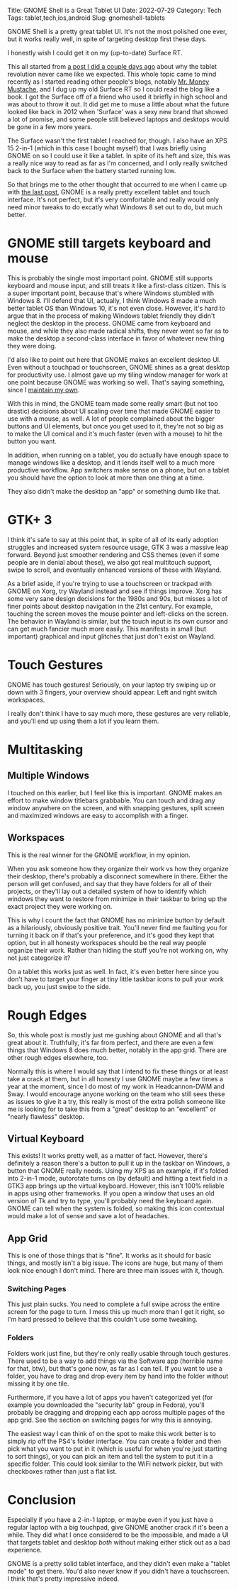 Title: GNOME Shell is a Great Tablet UI
Date: 2022-07-29
Category: Tech
Tags: tablet,tech,ios,android
Slug: gnomeshell-tablets

GNOME Shell is a pretty great tablet UI. It's not the most polished one ever, but it works really well, in spite of targeting desktop first these days.

I honestly wish I could get it on my (up-to-date) Surface RT.

This all started from [a post I did a couple days ago]({filename}/tabletrevo.md) about why the tablet revolution never came like we expected. This whole topic came to mind recently as I started reading other people's blogs, notably [Mr. Money Mustache](mrmoneymustache.com), and I dug up my old Surface RT so I could read the blog like a book. I got the Surface off of a friend who used it briefly in high school and was about to throw it out. It did get me to muse a little about what the future looked like back in 2012 when 'Surface' was a sexy new brand that showed a lot of promise, and some people still believed laptops and desktops would be gone in a few more years.

The Surface wasn't the first tablet I reached for, though. I also have an XPS 15 2-in-1 (which in this case I bought myself) that I was briefly using GNOME on so I could use it like a tablet. In spite of its heft and size, this was a really nice way to read as far as I'm concerned, and I only really switched back to the Surface when the battery started running low.

So that brings me to the other thought that occurred to me when I came up with [the last post]({filename}/tabletrevo.md), GNOME is a really pretty excellent tablet and touch interface. It's not perfect, but it's very comfortable and really would only need minor tweaks to do excatly what Windows 8 set out to do, but much better.

# GNOME still targets keyboard and mouse

This is probably the single most important point. GNOME still supports keyboard and mouse input, and still treats it like a first-class citizen. This is a super important point, because that's where Windows stumbled with Windows 8. I'll defend that UI, actually, I think Windows 8 made a much better tablet OS than Windows 10, it's not even close. However, it's hard to argue that in the process of making Windows tablet friendly they didn't neglect the desktop in the process. GNOME came from keyboard and mouse, and while they also made radical shifts, they never went so far as to make the desktop a second-class interface in favor of whatever new thing they were doing.

I'd also like to point out here that GNOME makes an excellent desktop UI. Even without a touchpad or touchscreen, GNOME shines as a great desktop for productivity use. I almost gave up my tiling window manager for work at one point because GNOME was working so well. That's saying something, since I [maintain my own](https://gitlab.com/CannonContraption/headcannon-dwm).

With this in mind, the GNOME team made some really smart (but not too drastic) decisions about UI scaling over time that made GNOME easier to use with a mouse, as well. A lot of people complained about the bigger buttons and UI elements, but once you get used to it, they're not so big as to make the UI comical and it's much faster (even with a mouse) to hit the button you want.

In addition, when running on a tablet, you do actually have enough space to manage windows like a desktop, and it lends itself well to a much more productive workflow. App switchers make sense on a phone, but on a tablet you should have the option to look at more than one thing at a time.

They also didn't make the desktop an "app" or something dumb like that.

# GTK+ 3

I think it's safe to say at this point that, in spite of all of its early adoption struggles and increased system resource usage, GTK 3 was a massive leap forward. Beyond just smoother rendering and CSS themes (even if some people are in denial about these), we also got real multitouch support, swipe to scroll, and eventually enhanced versions of these with Wayland.

As a brief aside, if you're trying to use a touchscreen or trackpad with GNOME on Xorg, try Wayland instead and see if things improve. Xorg has some very sane design decisions for the 1980s and 90s, but misses a lot of finer points about desktop navigation in the 21st century. For example, touching the screen moves the mouse pointer and left-clicks on the screen. The behavior in Wayland is similar, but the touch input is its own cursor and can get much fancier much more easily. This manifests in small (but important) graphical and input glitches that just don't exist on Wayland.

# Touch Gestures

GNOME has touch gestures! Seriously, on your laptop try swiping up or down with 3 fingers, your overview should appear. Left and right switch workspaces.

I really don't think I have to say much more, these gestures are very reliable, and you'll end up using them a lot if you learn them.

# Multitasking
## Multiple Windows

I touched on this earlier, but I feel like this is important. GNOME makes an effort to make window titlebars grabbable. You can touch and drag any window anywhere on the screen, and with snapping gestures, split screen and maximized windows are easy to accomplish with a finger.

## Workspaces

This is the real winner for the GNOME workflow, in my opinion.

When you ask someone how they organize their work vs how they organize their desktop, there's probably a disconnect somewhere in there. Either the person will get confused, and say that they have folders for all of their projects, or they'll lay out a detailed system of how to identify which windows they want to restore from minimize in their taskbar to bring up the exact project they were working on.

This is why I count the fact that GNOME has no minimize button by default as a hilariously, obviously positive trait. You'll never find me faulting you for turning it back on if that's your preference, and it's good they kept that option, but in all honesty workspaces should be the real way people organize their work. Rather than hiding the stuff you're not working on, why not just categorize it?

On a tablet this works just as well. In fact, it's even better here since you don't have to target your finger at tiny little taskbar icons to pull your work back up, you just swipe to the side.

# Rough Edges

So, this whole post is mostly just me gushing about GNOME and all that's great about it. Truthfully, it's far from perfect, and there are even a few things that Windows 8 does much better, notably in the app grid. There are other rough edges elsewhere, too.

Normally this is where I would say that I intend to fix these things or at least take a crack at them, but in all honesty I use GNOME maybe a few times a year at the moment, since I do most of my work in Headcannon-DWM and Sway. I would encourage anyone working on the team who still sees these as issues to give it a try, this really is most of the extra polish someone like me is looking for to take this from a "great" desktop to an "excellent" or "nearly flawless" desktop.

## Virtual Keyboard

This exists! It works pretty well, as a matter of fact. However, there's definitely a reason there's a button to pull it up in the taskbar on Windows, a button that GNOME really needs. Using my XPS as an example, if it's folded into 2-in-1 mode, autorotate turns on (by default) and hitting a text field in a GTK3 app brings up the virtual keyboard. However, this isn't 100% reliable in apps using other frameworks. If you open a window that uses an old version of Tk and try to type, you'll probably need the keyboard again. GNOME can tell when the system is folded, so making this icon contextual would make a lot of sense and save a lot of headaches.

## App Grid

This is one of those things that is "fine". It works as it should for basic things, and mostly isn't a big issue. The icons are huge, but many of them look nice enough I don't mind. There are three main issues with it, though.

### Switching Pages

This just plain sucks. You need to complete a full swipe across the entire screen for the page to turn. I mess this up much more than I get it right, so I'm hard pressed to believe that this couldn't use some tweaking.

### Folders

Folders work just fine, but they're only really usable through touch gestures. There used to be a way to add things via the Software app (horrible name for that, btw), but that's gone now, as far as I can tell. If you want to use a folder, you have to drag and drop every item by hand into the folder without missing it by one tile.

Furthermore, if you have a lot of apps you haven't categorized yet (for example you downloaded the "security lab" group in Fedora), you'll probably be dragging and dropping each app across multiple pages of the app grid. See the section on switching pages for why this is annoying.

The easiest way I can think of on the spot to make this work better is to simply rip off the PS4's folder interface. You can create a folder and then pick what you want to put in it (which is useful for when you're just starting to sort things), or you can pick an item and tell the system to put it in a specific folder. This could look similar to the WiFi network picker, but with checkboxes rather than just a flat list.

# Conclusion

Especially if you have a 2-in-1 laptop, or maybe even if you just have a regular laptop with a big touchpad, give GNOME another crack if it's been a while. They did what I once considered to be the impossible, and made a UI that targets tablet and desktop _both_ without making either stick out as a bad experience.

GNOME is a pretty solid tablet interface, and they didn't even make a "tablet mode" to get there. You'd also never know if you didn't have a touchscreen. I think that's pretty impressive indeed.
